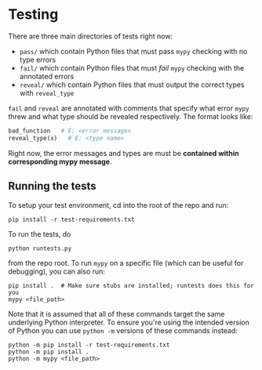Testing
=======

There are three main directories of tests right now:

- `pass/` which contain Python files that must pass `mypy` checking with
  no type errors
- `fail/` which contain Python files that must *fail* `mypy` checking
  with the annotated errors
- `reveal/` which contain Python files that must output the correct
  types with `reveal_type`

`fail` and `reveal` are annotated with comments that specify what error
`mypy` threw and what type should be revealed respectively. The format
looks like:

```python
bad_function   # E: <error message>
reveal_type(x)   # E: <type name>
```

Right now, the error messages and types are must be **contained within
corresponding mypy message**.

## Running the tests

To setup your test environment, cd into the root of the repo and run:


```
pip install -r test-requirements.txt
```

To run the tests, do

```
python runtests.py
```

from the repo root. To run `mypy` on a specific file (which can be
useful for debugging), you can also run:

```
pip install .  # Make sure stubs are installed; runtests does this for you
mypy <file_path>
```

Note that it is assumed that all of these commands target the same
underlying Python interpreter. To ensure you're using the intended version of
Python you can use `python -m` versions of these commands instead:

```
python -m pip install -r test-requirements.txt
python -m pip install .
python -m mypy <file_path>
```
